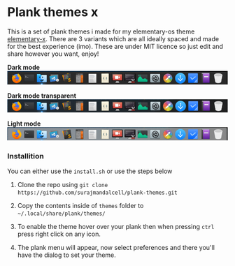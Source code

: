 # Plank themes x

This is a set of plank themes i made for my elementary-os theme [elementary-x](https://github.com/surajmandalcell/elementary-x).
There are 3 variants which are all ideally spaced and made for the best experience (imo). These are under MIT licence so just edit and share however you want, enjoy!  
 
**Dark mode**
![Dark mode](previews/dark.png)

**Dark mode transparent**
![Dark mode transparent](previews/dark_transparent.png)

**Light mode**
![Light mode](previews/light.png)  

### Installition

You can either use the `install.sh` or use the steps below

1. Clone the repo using `git clone https://github.com/surajmandalcell/plank-themes.git`

2. Copy the contents inside of `themes` folder to `~/.local/share/plank/themes/`

3. To enable the theme hover over your plank then when pressing `ctrl` press right click on any icon.

4. The plank menu will appear, now select preferences and there you'll have the dialog to set your theme.  
